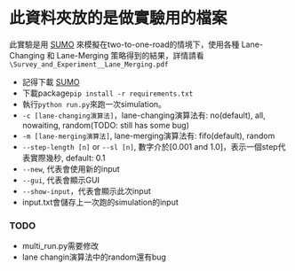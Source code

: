 # 此資料夾放的是做實驗用的檔案

此實驗是用 [SUMO](https://sumo.dlr.de/docs/index.html) 來模擬在two-to-one-road的情境下，使用各種 Lane-Changing 和 Lane-Merging 策略得到的結果，詳情請看 ``\Survey_and_Experiment__Lane_Merging.pdf``
- 記得下載 [SUMO](https://sumo.dlr.de/docs/Downloads.php)
- 下載package`pip install -r requirements.txt`
- 執行``python run.py``來跑一次simulation。
- `-c [lane-changing演算法]`，lane-changing演算法有: no(default), all, nowaiting, random(TODO: still has some bug)
- `-m [lane-merging演算法]`,  lane-merging演算法有: fifo(default), random
- `--step-length [n]` or `--sl [n]`, 數字介於[0.001 and 1.0]，表示一個step代表實際幾秒, default: 0.1
- `--new`, 代表會使用新的input
- `--gui`, 代表會顯示GUI
- `--show-input`，代表會顯示此次input
- input.txt會儲存上一次跑的simulation的input

### TODO
- multi_run.py需要修改
- lane changin演算法中的random還有bug